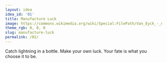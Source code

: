 ```yaml
---
layout: idea
idea_id: '01'
title: Manufacture Luck
image: https://commons.wikimedia.org/wiki/Special:FilePath/Van_Eyck_-_Arnolfini_Portrait.jpg
theme_rgb: 0, 0, 0
slug: manufacture-luck
permalink: /01/
---
```


Catch lightning in a bottle. Make your own luck. Your fate is what you choose it to be.
